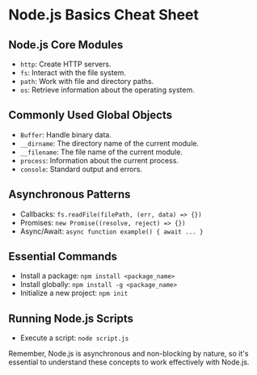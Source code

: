 # Node.js Basics Cheat Sheet

## Node.js Core Modules
- `http`: Create HTTP servers.
- `fs`: Interact with the file system.
- `path`: Work with file and directory paths.
- `os`: Retrieve information about the operating system.

## Commonly Used Global Objects
- `Buffer`: Handle binary data.
- `__dirname`: The directory name of the current module.
- `__filename`: The file name of the current module.
- `process`: Information about the current process.
- `console`: Standard output and errors.

## Asynchronous Patterns
- Callbacks: `fs.readFile(filePath, (err, data) => {})`
- Promises: `new Promise((resolve, reject) => {})`
- Async/Await: `async function example() { await ... }`

## Essential Commands
- Install a package: `npm install <package_name>`
- Install globally: `npm install -g <package_name>`
- Initialize a new project: `npm init`

## Running Node.js Scripts
- Execute a script: `node script.js`

Remember, Node.js is asynchronous and non-blocking by nature, so it's essential to understand these concepts to work effectively with Node.js.
 